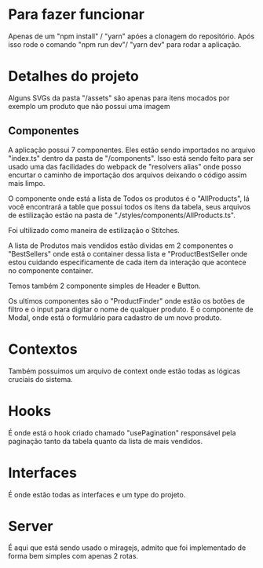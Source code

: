 # Para fazer funcionar

Apenas de um "npm install" / "yarn" apóes a clonagem do repositório.
Após isso rode o comando "npm run dev"/ "yarn dev" para rodar a aplicação.

# Detalhes do projeto

Alguns SVGs da pasta "/assets" são apenas para itens mocados por exemplo um produto 
que não possui uma imagem

## Componentes

A aplicação possui 7 componentes. Eles estão sendo importados no arquivo "index.ts"
dentro da pasta de "/components". Isso está sendo feito para ser usado uma das facilidades
do webpack de "resolvers alias" onde posso encurtar o caminho de importação dos arquivos 
deixando o código assim mais limpo.

O componente onde está a lista de Todos os produtos é o "AllProducts", lá você encontrará 
a table que possui todos os itens da tabela, seus arquivos de estilização estão na pasta de 
"./styles/components/AllProducts.ts".

Foi ultilizado como maneira de estilização o Stitches.

A lista de Produtos mais vendidos estão dividas em 2 componentes o "BestSellers" onde está o container 
dessa lista e "ProductBestSeller onde estou cuidando especificamente de cada item da interação que acontece
no componente container.

Temos também 2 componente simples de Header e Button.

Os ultimos componentes são o "ProductFinder" onde estão os botões de filtro e o input para
digitar o nome de qualquer produto. E o componente de Modal, onde está o formulário para cadastro de
um novo produto.

# Contextos
Também possuimos um arquivo de context onde estão todas as lógicas cruciais do sistema.

# Hooks
É onde está o hook criado chamado "usePagination" responsável pela paginação tanto da tabela quanto
da lista de mais vendidos.

# Interfaces

É onde estão todas as interfaces e um type do projeto.

# Server
É aqui que está sendo usado o miragejs, admito que foi implementado de forma bem simples com apenas 2 rotas.
